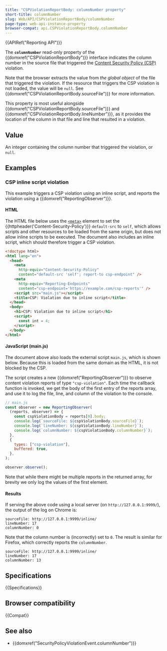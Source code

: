 ```yaml
---
title: "CSPViolationReportBody: columnNumber property"
short-title: columnNumber
slug: Web/API/CSPViolationReportBody/columnNumber
page-type: web-api-instance-property
browser-compat: api.CSPViolationReportBody.columnNumber
---
```


{{APIRef("Reporting API")}}

The **`columnNumber`** read-only property of the {{domxref("CSPViolationReportBody")}} interface indicates the column number in the source file that triggered the [Content Security Policy (CSP)](/en-US/docs/Web/HTTP/CSP) violation.

Note that the browser extracts the value from _the global object_ of the file that triggered the violation.
If the resource that triggers the CSP violation is not loaded, the value will be `null`.
See {{domxref("CSPViolationReportBody.sourceFile")}} for more information.

This property is most useful alongside {{domxref("CSPViolationReportBody.sourceFile")}} and {{domxref("CSPViolationReportBody.lineNumber")}}, as it provides the location of the column in that file and line that resulted in a violation.

## Value

An integer containing the column number that triggered the violation, or `null`.

## Examples

### CSP inline script violation

This example triggers a CSP violation using an inline script, and reports the violation using a {{domxref("ReportingObserver")}}.

#### HTML

The HTML file below uses the [`<meta>`](/en-US/docs/Web/HTML/Element/meta) element to set the {{httpheader('Content-Security-Policy')}} `default-src` to `self`, which allows scripts and other resources to be loaded from the same origin, but does not allow inline scripts to be executed.
The document also includes an inline script, which should therefore trigger a CSP violation.

```html
<!doctype html>
<html lang="en">
  <head>
    <meta
      http-equiv="Content-Security-Policy"
      content="default-src 'self'; report-to csp-endpoint" />
    <meta
      http-equiv="Reporting-Endpoints"
      content="csp-endpoint='https://example.com/csp-reports'" />
    <script src="main.js"></script>
    <title>CSP: Violation due to inline script</title>
  </head>
  <body>
    <h1>CSP: Violation due to inline script</h1>
    <script>
      const int = 4;
    </script>
  </body>
</html>
```

#### JavaScript (main.js)

The document above also loads the external script `main.js`, which is shown below.
Because this is loaded from the same domain as the HTML, it is not blocked by the CSP.

The script creates a new {{domxref("ReportingObserver")}} to observe content violation reports of type `"csp-violation"`.
Each time the callback function is invoked, we get the body of the first entry of the reports array, and use it to log the file, line, and column of the violation to the console.

```js
// main.js
const observer = new ReportingObserver(
  (reports, observer) => {
    const cspViolationBody = reports[0].body;
    console.log(`sourceFile: ${cspViolationBody.sourceFile}`);
    console.log(`lineNumber: ${cspViolationBody.lineNumber}`);
    console.log(`columnNumber: ${cspViolationBody.columnNumber}`);
  },
  {
    types: ["csp-violation"],
    buffered: true,
  },
);

observer.observe();
```

Note that while there might be multiple reports in the returned array, for brevity we only log the values of the first element.

#### Results

If serving the above code using a local server (on `http://127.0.0.1:9999/`), the output of the log on Chrome is:

```plain
sourceFile: http://127.0.0.1:9999/inline/
lineNumber: 17
columnNumber: 0
```

Note that the column number is (incorrectly) set to `0`.
The result is similar for Firefox, which correctly reports the `columnNumber`.

```plain
sourceFile: http://127.0.0.1:9999/inline/
lineNumber: 17
columnNumber: 13
```

## Specifications

{{Specifications}}

## Browser compatibility

{{Compat}}

## See also

- {{domxref("SecurityPolicyViolationEvent.columnNumber")}}
